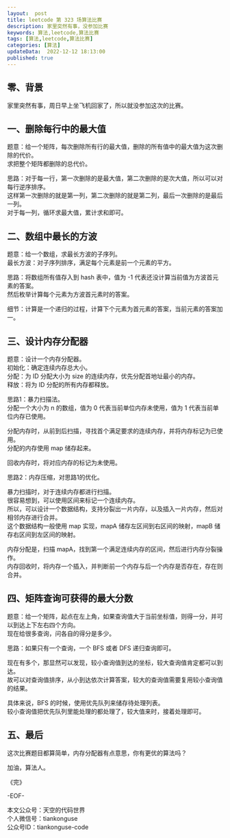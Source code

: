 ```yaml
---   
layout:  post  
title: leetcode 第 323 场算法比赛  
description: 家里突然有事，没参加比赛      
keywords: 算法,leetcode,算法比赛  
tags: [算法,leetcode,算法比赛]    
categories: [算法]  
updateData:  2022-12-12 18:13:00  
published: true  
---  
```



## 零、背景  


家里突然有事，周日早上坐飞机回家了，所以就没参加这次的比赛。  


## 一、删除每行中的最大值  


题意：给一个矩阵，每次删除所有行的最大值，删除的所有值中的最大值为这次删除的代价。  
求把整个矩阵都删除的总代价。  


思路：对于每一行，第一次删除的是最大值，第二次删除的是次大值，所以可以对每行逆序排序。  
这样第一次删除的就是第一列，第二次删除的就是第二列，最后一次删除的是最后一列。  
对于每一列，循环求最大值，累计求和即可。  


## 二、数组中最长的方波  


题意：给一个数组，求最长方波的子序列。  
最长方波：对子序列排序，满足每个元素是前一个元素的平方。  


思路：将数组所有值存入到 hash 表中，值为 -1 代表还没计算当前值为方波首元素的答案。  
然后枚举计算每个元素为方波首元素时的答案。  


细节：计算是一个递归的过程，计算下个元素为首元素的答案，当前元素的答案加一。  


## 三、设计内存分配器  


题意：设计一个内存分配器。  
初始化：确定连续内存总大小。  
分配：为 ID 分配大小为 size 的连续内存，优先分配首地址最小的内存。  
释放：将为 ID 分配的所有内存都释放。  


思路1：暴力扫描法。  
分配一个大小为 n 的数组，值为 0 代表当前单位内存未使用，值为 1 代表当前单位内存已使用。  


分配内存时，从前到后扫描，寻找首个满足要求的连续内存，并将内存标记为已使用。  
分配的内存使用 map 储存起来。  


回收内存时，将对应内存的标记为未使用。  


思路2：内存压缩，对思路1的优化。  


暴力扫描时，对于连续内存都进行扫描。  
很容易想到，可以使用区间来标记一个连续内存。  
所以，可以设计一个数据结构，支持分裂出一片内存，以及插入一片内存，然后对相邻内存进行合并。  
这个数据结构一般使用 map 实现，mapA 储存左区间到右区间的映射，mapB 储存右区间到左区间的映射。  


内存分配是，扫描 mapA，找到第一个满足连续内存的区间，然后进行内存分裂操作。  
内存回收时，将内存一个插入，并判断前一个内存与后一个内存是否存在，存在则合并。  



## 四、矩阵查询可获得的最大分数  


题意：给一个矩阵，起点在左上角，如果查询值大于当前坐标值，则得一分，并可以到达上下左右四个方向。  
现在给很多查询，问各自的得分是多少。  


思路：如果只有一个查询，一个 BFS 或者 DFS 递归查询即可。  


现在有多个，那显然可以发现，较小查询值到达的坐标，较大查询值肯定都可以到达。  
故可以对查询值排序，从小到达依次计算答案，较大的查询值需要复用较小查询值的结果。  


具体来说，BFS 的时候，使用优先队列来储存待处理列表。  
较小查询值把优先队列里能处理的都处理了，较大值来时，接着处理即可。




## 五、最后  


这次比赛题目都算简单，内存分配器有点意思，你有更优的算法吗？  



加油，算法人。  


《完》  


-EOF-  



本文公众号：天空的代码世界  
个人微信号：tiankonguse  
公众号ID：tiankonguse-code  
  

